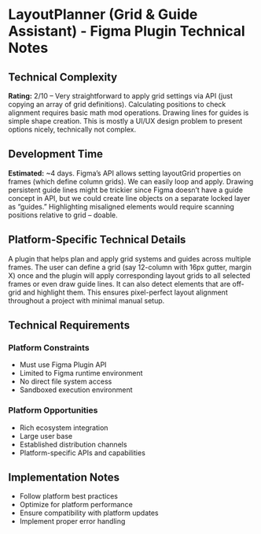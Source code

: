 # LayoutPlanner (Grid & Guide Assistant) - Figma Plugin Technical Notes

## Technical Complexity
**Rating:** 2/10 – Very straightforward to apply grid settings via API (just copying an array of grid definitions). Calculating positions to check alignment requires basic math mod operations. Drawing lines for guides is simple shape creation. This is mostly a UI/UX design problem to present options nicely, technically not complex.

## Development Time
**Estimated:** ~4 days. Figma’s API allows setting layoutGrid properties on frames (which define column grids). We can easily loop and apply. Drawing persistent guide lines might be trickier since Figma doesn’t have a guide concept in API, but we could create line objects on a separate locked layer as “guides.” Highlighting misaligned elements would require scanning positions relative to grid – doable.

## Platform-Specific Technical Details
A plugin that helps plan and apply grid systems and guides across multiple frames. The user can define a grid (say 12-column with 16px gutter, margin X) once and the plugin will apply corresponding layout grids to all selected frames or even draw guide lines. It can also detect elements that are off-grid and highlight them. This ensures pixel-perfect layout alignment throughout a project with minimal manual setup.

## Technical Requirements

### Platform Constraints
- Must use Figma Plugin API
- Limited to Figma runtime environment
- No direct file system access
- Sandboxed execution environment

### Platform Opportunities
- Rich ecosystem integration
- Large user base
- Established distribution channels
- Platform-specific APIs and capabilities

## Implementation Notes
- Follow platform best practices
- Optimize for platform performance
- Ensure compatibility with platform updates
- Implement proper error handling

